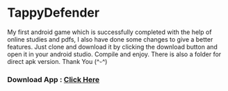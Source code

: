 # TappyDefender
My first android game which is successfully completed with the help of online studies and pdfs, I also have done some changes to give a better features.
Just clone and download it by clicking the download button and open it in your android studio.
Compile and enjoy.
There is also a folder for direct apk version.
Thank You (^-^)

### Download App : <a href="https://drive.google.com/file/d/1d3rtB3Mjzd_FlLQYBgdYhnEApfw-Dpn2/view?usp=sharing">Click Here</a>
